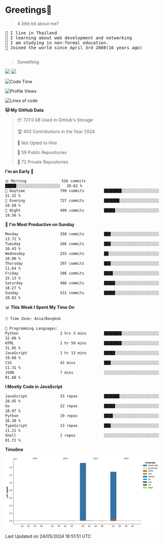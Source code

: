 <h1>Greetings👋</h1>

> A little bit about me?
<pre>
📍 I live in Thailand
💽 I learning about web development and networking
📝 I am studying in non-formal education.
🍰 Joined the world since April 3rd 2008(16 years ago)

</pre>

> Something
<img src="https://github-readme-stats-eight-theta.vercel.app/api?username=bluestar-b&show_icons=true&theme=tokyonight&include_all_commits=true&count_private=true" />

<img src="https://github-readme-stats.vercel.app/api/top-langs/?username=bluestar-b&theme=tokyonight&include_all_commits=true&layout=compact&langs_count=10&border_radius=8" />

<!--START_SECTION:waka-->
![Code Time](http://img.shields.io/badge/Code%20Time-13%20hrs%2020%20mins-blue)

![Profile Views](http://img.shields.io/badge/Profile%20Views-120-blue)

![Lines of code](https://img.shields.io/badge/From%20Hello%20World%20I%27ve%20Written-28.2%20million%20lines%20of%20code-blue)

**🐱 My GitHub Data** 

> 📦 727.0 kB Used in GitHub's Storage 
 > 
> 🏆 403 Contributions in the Year 2024
 > 
> 🚫 Not Opted to Hire
 > 
> 📜 59 Public Repositories 
 > 
> 🔑 72 Private Repositories 
 > 
**I'm an Early 🐤** 

```text
🌞 Morning                526 commits         █████░░░░░░░░░░░░░░░░░░░░   20.62 % 
🌆 Daytime                799 commits         ████████░░░░░░░░░░░░░░░░░   31.32 % 
🌃 Evening                727 commits         ███████░░░░░░░░░░░░░░░░░░   28.50 % 
🌙 Night                  499 commits         █████░░░░░░░░░░░░░░░░░░░░   19.56 % 
```
📅 **I'm Most Productive on Sunday** 

```text
Monday                   350 commits         ███░░░░░░░░░░░░░░░░░░░░░░   13.72 % 
Tuesday                  266 commits         ███░░░░░░░░░░░░░░░░░░░░░░   10.43 % 
Wednesday                255 commits         ██░░░░░░░░░░░░░░░░░░░░░░░   10.00 % 
Thursday                 297 commits         ███░░░░░░░░░░░░░░░░░░░░░░   11.64 % 
Friday                   386 commits         ████░░░░░░░░░░░░░░░░░░░░░   15.13 % 
Saturday                 466 commits         █████░░░░░░░░░░░░░░░░░░░░   18.27 % 
Sunday                   531 commits         █████░░░░░░░░░░░░░░░░░░░░   20.82 % 
```


📊 **This Week I Spent My Time On** 

```text
🕑︎ Time Zone: Asia/Bangkok

💬 Programming Languages: 
Python                   2 hrs 3 mins        ████████░░░░░░░░░░░░░░░░░   32.89 % 
HTML                     1 hr 59 mins        ████████░░░░░░░░░░░░░░░░░   31.95 % 
JavaScript               1 hr 13 mins        █████░░░░░░░░░░░░░░░░░░░░   19.60 % 
CSS                      42 mins             ███░░░░░░░░░░░░░░░░░░░░░░   11.31 % 
JSON                     7 mins              ░░░░░░░░░░░░░░░░░░░░░░░░░   01.88 % 
```

**I Mostly Code in JavaScript** 

```text
JavaScript               33 repos            ███████░░░░░░░░░░░░░░░░░░   28.45 % 
Go                       22 repos            █████░░░░░░░░░░░░░░░░░░░░   18.97 % 
Python                   19 repos            ████░░░░░░░░░░░░░░░░░░░░░   16.38 % 
TypeScript               13 repos            ███░░░░░░░░░░░░░░░░░░░░░░   11.21 % 
Shell                    2 repos             ░░░░░░░░░░░░░░░░░░░░░░░░░   01.72 % 
```



**Timeline**

![Lines of Code chart](https://raw.githubusercontent.com/bluestar-b/bluestar-b/main/assets/bar_graph.png)


 Last Updated on 24/05/2024 16:51:51 UTC
<!--END_SECTION:waka-->
